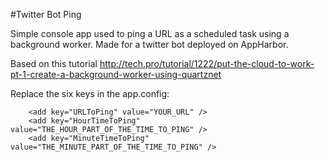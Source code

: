 #Twitter Bot Ping

Simple console app used to ping a URL as a scheduled task using a background worker.  Made for a twitter bot deployed on AppHarbor. 

Based on this tutorial
http://tech.pro/tutorial/1222/put-the-cloud-to-work-pt-1-create-a-background-worker-using-quartznet

Replace the six keys in the app.config:
```
    <add key="URLToPing" value="YOUR_URL" />
    <add key="HourTimeToPing" value="THE_HOUR_PART_OF_THE_TIME_TO_PING" />
    <add key="MinuteTimeToPing" value="THE_MINUTE_PART_OF_THE_TIME_TO_PING" />
```